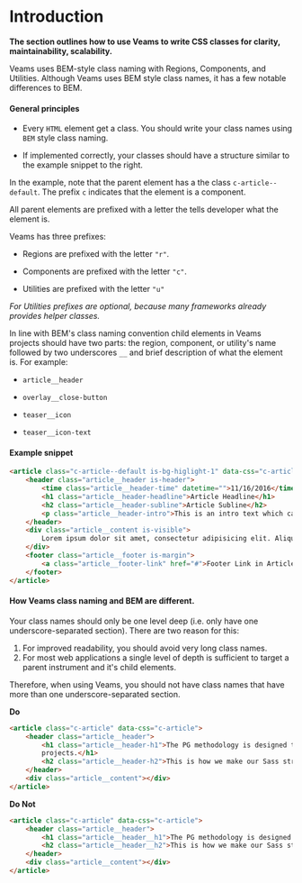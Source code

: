 [//]: # ({{#wrapWith "content-section"}})

[//]: # ({{#wrapWith "grid-row"}})
[//]: #     ({{#wrapWith "grid-col" colClasses="is-col-mobile-l-8"}})

# Introduction

__The section outlines how to use Veams to write CSS classes for clarity, maintainability, scalability.__

Veams uses BEM-style class naming with Regions, Components, and Utilities. Although Veams uses BEM style class names, it has a few notable differences to BEM.

[//]: #     ({{/wrapWith}})
[//]: # ({{/wrapWith}})

[//]: # ({{/wrapWith}})
[//]: # ({{#wrapWith "content-section"}})

[//]: # ({{#wrapWith "grid-row"}})
[//]: #     ({{#wrapWith "grid-col" colClasses="is-col-mobile-l-6"}})

#### General principles

- Every `HTML` element get a class. You should write your class names using `BEM` style class naming.

- If implemented correctly, your classes should have a structure similar to the example snippet to the right.

In the example, note that the parent element has a the class `c-article--default`. The prefix `c` indicates that
the element is a component. 

All parent elements are prefixed with a letter the tells developer what the element is. 

Veams has three prefixes:

- Regions are prefixed with the letter `"r"`. 

- Components are prefixed with the letter `"c"`. 

- Utilities are prefixed with the letter `"u"`

_For Utilities prefixes are optional, because many frameworks already provides helper classes._

In line with BEM's class naming convention child elements in Veams projects should have two parts: the region,
component, or utility's name followed by two underscores `__` and brief description of what the element is. For
example: 

- `article__header`

- `overlay__close-button`

- `teaser__icon`

- `teaser__icon-text`

[//]: #     ({{/wrapWith}})
[//]: #     ({{#wrapWith "grid-col" colClasses="is-col-mobile-l-6"}})

#### Example snippet

``` html
<article class="c-article--default is-bg-higlight-1" data-css="c-article">
	<header class="article__header is-header">
		<time class="article__header-time" datetime="">11/16/2016</time>
		<h1 class="article__header-headline">Article Headline</h1>
		<h2 class="article__header-subline">Article Subline</h2>
		<p class="article__header-intro">This is an intro text which can be used in every article component.</p>
	</header>
	<div class="article__content is-visible">
		Lorem ipsum dolor sit amet, consectetur adipisicing elit. Aliquam aperiam architecto atque cupiditate dicta earum ex facilis harum incidunt, laboriosam officiis placeat quas recusandae, rerum, sit tempore tenetur. Impedit, velit.
	</div>
	<footer class="article__footer is-margin">
		<a class="article__footer-link" href="#">Footer Link in Article</a>
	</footer>
</article>
``` 

[//]: #     ({{/wrapWith}})
[//]: # ({{/wrapWith}})

[//]: # ({{/wrapWith}})
[//]: # ({{#wrapWith "content-section"}})

[//]: # ({{#wrapWith "grid-row"}})
[//]: #     ({{#wrapWith "grid-col" colClasses="is-col-mobile-l-6"}})

#### How Veams class naming and BEM are different.

Your class names should only be one level deep (i.e. only have one underscore-separated section). There are two reason 
for this:

1. For improved readability, you should avoid very long class names.
2. For most web applications a single level of depth is sufficient to target a parent instrument and it's child 
elements.

Therefore, when using Veams, you should not have class names that have more than one underscore-separated section. 

[//]: #     ({{/wrapWith}})
[//]: #     ({{#wrapWith "grid-col" colClasses="is-col-mobile-l-6"}})

**Do**

``` html
<article class="c-article" data-css="c-article">
	<header class="article__header">
		<h1 class="article__header-h1">The PG methodology is designed to be used in large, long lived websites and
		projects.</h1>
		<h2 class="article__header-h2">This is how we make our Sass structure scalable.</h2>
	</header>
	<div class="article__content"></div>
</article>
```

**Do Not**

``` html
<article class="c-article" data-css="c-article">
	<header class="article__header">
		<h1 class="article__header__h1">The PG methodology is designed to be used in large, long lived websites and projects.</h1>
		<h2 class="article__header__h2">This is how we make our Sass structure scalable.</h2>
	</header>
	<div class="article__content"></div>
</article>
```

[//]: #     ({{/wrapWith}})
[//]: # ({{/wrapWith}})
[//]: # ({{/wrapWith}})
